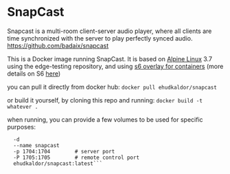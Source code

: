 # SnapCast
Snapcast is a multi-room client-server audio player, where all clients are time synchronized with the server to play perfectly synced audio.
https://github.com/badaix/snapcast

This is a Docker image running SnapCast. It is based on [Alpine Linux](https://alpinelinux.org/) 3.7 using the edge-testing repository, and using [s6 overlay for containers](https://github.com/just-containers/s6-overlay) (more details on S6 [here](http://skarnet.org/software/s6/overview.html))

you can pull it directly from docker hub:
`docker pull ehudkaldor/snapcast`

or build it yourself, by cloning this repo and running:
`docker build -t whatever .`

when running, you can provide a few volumes to be used for specific purposes:
```docker run
  -d
  --name snapcast
  -p 1704:1704        # server port
  -P 1705:1705        # remote control port
  ehudkaldor/snapcast:latest```
